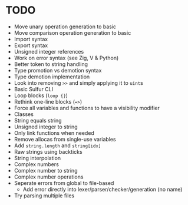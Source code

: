 # TODO
- Move unary operation generation to basic
- Move comparison operation generation to basic
- Import syntax
- Export syntax
- Unsigned integer references
- Work on error syntax (see Zig, V & Python)
- Better token to string handling
- Type promotion vs demotion syntax
- Type demotion implementation
- Look into removing `>>` and simply applying it to `uint`s 
- Basic Sulfur CLI
- Loop blocks (`loop {}`)
- Rethink one-line blocks (`=>`)
- Force all variables and functions to have a visibility modifier
- Classes
- String equals string 
- Unsigned integer to string
- Only link functions when needed
- Remove allocas from single-use variables
- Add `string.length` and `string[idx]`
- Raw strings using backticks
- String interpolation
- Complex numbers
- Complex number to string
- Complex number operations
- Seperate errors from global to file-based
    - Add error directly into lexer/parser/checker/generation (no name)
- Try parsing multiple files
